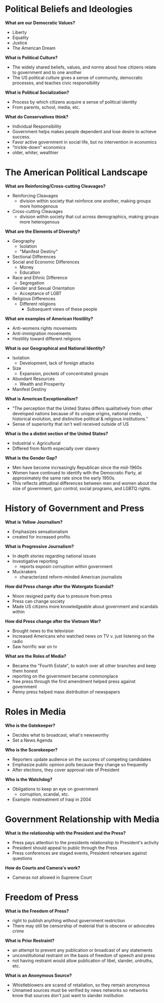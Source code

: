 # Political Beliefs and Ideologies

**What are our Democratic Values?**

*   Liberty
*   Equality
*   Justice
*   The American Dream

**What is Political Culture?**

*   The widely shared beliefs, values, and norms about how citizens relate to government and to one another
*   The US political culture gives a sense of community, democratic processes, and teaches civic responsibility

**What is Political Socialization?**

*   Process by which citizens acquire a sense of political identity
*   From parents, school, media, etc.

**What do Conservatives think?**

*   Individual Responsibility
*   Government helps makes people dependent and lose desire to achieve success.
*   Favor active government in social life, but no intervention in economics
*   "trickle-down" economics
*   older, whiter, wealthier

# The American Political Landscape

**What are Reinforcing/Cross-cutting Cleavages?**

*   Reinforcing Cleavages
    +   division within society that reinforce one another, making groups more homogenous
*   Cross-cutting Cleavages
    +   division within society that cut across demographics, making groups more heterogenous

**What are the Elements of Diversity?**
    
*   Geography
    +   Isolation
    +   "Manifest Destiny"
*   Sectional Differences
*   Social and Economic Differences
    +   Money
    +   Education
*   Race and Ethnic Difference
    +   Segregation
*   Gender and Sexual Orientation
    +   Acceptance of LGBT
*   Religious Differences
    +   Different religions
        -   Subsequent views of these people

**What are examples of American Hostility?**

*   Anti-womens rights movements
*   Anti-immigration movements
*   Hostility toward different religions

**What is our Geographical and National Identity?**

*   Isolation
    +   Development, lack of foreign attacks
*   Size
    +   Expansion, pockets of concentrated groups
*   Abundant Resources
    +   Wealth and Prosperity
*   Manifest Destiny

**What is American Exceptionalism?**

*   “The perception that the United States differs qualitatively
    from other developed nations because of its unique origins, 
    national credo, historical evolution, and distinctive 
    political & religious institutions.”
*   Sense of superiority that isn't well received outside of US

**What is the a distint section of the United States?**

*   Industrial v. Agricultural
*   Differed from North especially over slavery

**What is the Gender Gap?**

*   Men have become increasingly Republican since the mid-1960s
*   Women have continued to identify with the Democratic Party, at 
    approximately the same rate since the early 1950s.
*   This reflects attitudinal differences between men and women about 
    the size of government, gun control, social programs, and LGBTQ rights.

# History of Government and Press

**What is Yellow Journalism?**

*   Emphasizes sensationalism
*   created for increased profits

**What is Progressive Journalism?**

*   In depth stories regarding national issues
*   Investigative reporting
    +   reports exposin corruption within government
*   Muckrakers
    +   characterized reform-minded American journalists

**How did Press change after the Watergate Scandal?**

*   Nixon resigned partly due to pressure from press
*   Press can change society
*   Made US citizens more knowledgeable about government and scandals within

**How did Press change after the Vietnam War?**

*   Brought news to the television
*   Increased Americans who watched news on TV v. just listening on the radio
*   Saw horrific war on tv

**What are the Roles of Media?**

*   Became the "Fourth Estate", to watch over all other branches and keep them honest
*   reporting on the government became commonplace
*   free press through the first amendment helped press against government
*   Penny press helped mass distribution of newspapers

# Roles in Media

**Who is the Gatekeeper?**

*   Decides what to broadcast, what's newsworthy
*   Set a News Agenda

**Who is the Scorekeeper?**

*   Reporters update audience on the success of competing candidates
*   Emphasize public opinion polls because they change so frequently
*   After elections, they cover approval rate of President

**Who is the Watchdog?**

*   Obligations to keep an eye on government
    +   corruption, scandal, etc.
*   Example: mistreatment of Iraqi in 2004

# Government Relationship with Media

**What is the relationship with the President and the Press?**

*   Press pays attention to the presidents relationship to President's activity
*   President should appeal to public through the Press
*   Press conferences are staged events, President rehearses against questions

**How do Courts and Camera's work?**

*   Cameras not allowed in Supreme Court

# Freedom of Press

**What is the Freedom of Press?**

*   right to publish anything without government restriction
*   There may still be censorship of material that is obscene or advocates crime

**What is Prior Restraint?**

*   an attempt to prevent any publication or broadcast of any statements
*   unconstitutional restraint on the basis of freedom of speech and press
*   not having restraint would allow publication of libel, slander, untruths, etc.

**What is an Anonymous Source?**

*   Whistleblowers are scared of retaliation, so they remain anonymous
*   Unnamed sources must be verified by news networks so networks know that sources don't just want to slander institution

